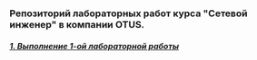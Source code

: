 ### Репозиторий лабораторных работ курса "Сетевой инженер" в компании OTUS.
#####    [1. Выполнение 1-ой лабораторной работы](https://github.com/kononenko-yury/otus-network-practics/blob/main/Lesson1/Homework1)